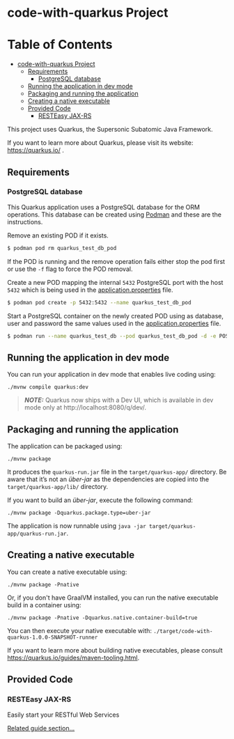 # code-with-quarkus Project

Table of Contents
=================

   * [code-with-quarkus Project](#code-with-quarkus-project)
      * [Requirements](#requirements)
         * [PostgreSQL database](#postgresql-database)
      * [Running the application in dev mode](#running-the-application-in-dev-mode)
      * [Packaging and running the application](#packaging-and-running-the-application)
      * [Creating a native executable](#creating-a-native-executable)
      * [Provided Code](#provided-code)
         * [RESTEasy JAX-RS](#resteasy-jax-rs)

This project uses Quarkus, the Supersonic Subatomic Java Framework.

If you want to learn more about Quarkus, please visit its website: https://quarkus.io/ .

## Requirements

### PostgreSQL database

This Quarkus application uses a PostgreSQL database for the ORM operations. This database can be created using [Podman](https://podman.io/) and these are the instructions.

Remove an existing POD if it exists.

```bash
$ podman pod rm quarkus_test_db_pod
```

If the POD is running and the remove operation fails either stop the pod first or use the `-f` flag to force the POD removal.

Create a new POD mapping the internal `5432` PostgreSQL port with the host `5432` which is being used in the [application.properties](src/main/resources/application.properties) file.

```bash
$ podman pod create -p 5432:5432 --name quarkus_test_db_pod
```

Start a PostgreSQL container on the newly created POD using as database, user and password the same values used in the [application.properties](src/main/resources/application.properties) file.

```bash
$ podman run --name quarkus_test_db --pod quarkus_test_db_pod -d -e POSTGRES_DB=hibernate_db -e POSTGRES_USER=hibernate -e POSTGRES_PASSWORD=hibernate postgres:latest
```

## Running the application in dev mode

You can run your application in dev mode that enables live coding using:
```shell script
./mvnw compile quarkus:dev
```

> **_NOTE:_**  Quarkus now ships with a Dev UI, which is available in dev mode only at http://localhost:8080/q/dev/.

## Packaging and running the application

The application can be packaged using:
```shell script
./mvnw package
```
It produces the `quarkus-run.jar` file in the `target/quarkus-app/` directory.
Be aware that it’s not an _über-jar_ as the dependencies are copied into the `target/quarkus-app/lib/` directory.

If you want to build an _über-jar_, execute the following command:
```shell script
./mvnw package -Dquarkus.package.type=uber-jar
```

The application is now runnable using `java -jar target/quarkus-app/quarkus-run.jar`.

## Creating a native executable

You can create a native executable using: 
```shell script
./mvnw package -Pnative
```

Or, if you don't have GraalVM installed, you can run the native executable build in a container using: 
```shell script
./mvnw package -Pnative -Dquarkus.native.container-build=true
```

You can then execute your native executable with: `./target/code-with-quarkus-1.0.0-SNAPSHOT-runner`

If you want to learn more about building native executables, please consult https://quarkus.io/guides/maven-tooling.html.

## Provided Code

### RESTEasy JAX-RS

Easily start your RESTful Web Services

[Related guide section...](https://quarkus.io/guides/getting-started#the-jax-rs-resources)
